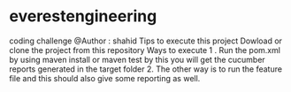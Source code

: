 # everestengineering
coding challenge
@Author : shahid
Tips to execute this project 
Dowload or clone the project from this repository
Ways to execute 
1 . Run the pom.xml by using maven install or maven test by this you will get the cucumber reports generated in the target folder
2. The other way is to run the feature file and this should also give some reporting as well.
